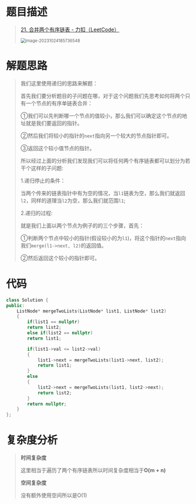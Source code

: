 # 题目描述

> [21. 合并两个有序链表 - 力扣（LeetCode）](https://leetcode.cn/problems/merge-two-sorted-lists/description/)
>
> <img src="https://gitee.com/slow-heating-shaanxi-people/pictrue/raw/master/pmm/image-20231024185736548.png" alt="image-20231024185736548" style="zoom:80%;" />

# 解题思路

> 我们这里使用递归的思路来解题：
>
> 首先我们要分析题目的子问题在哪，对于这个问题我们先思考如何将两个只有一个节点的有序单链表合并：
>
> ①我们可以先判断哪一个节点的值较小，那么我们可以确定这个节点的地址就是我们要返回的指针。
>
> ②然后我们将较小的指针的`next`指向另一个较大的节点指针即可。
>
> ③返回这个较小值节点的指针。
>
> 所以经过上面的分析我们发现我们可以将任何两个有序链表都可以划分为若干个这样的子问题:
>
> 1.递归停止的条件：
>
> 当两个传来的链表指针中有为空的情况，当`l1`链表为空，那么我们就返回`l2`，同样的道理当`l2`为空，那么我们就范围`l1`;
>
> 2.递归的过程:
>
> 就是我们上面以两个节点为例子的的三个步骤，首先：
>
> ①判断两个节点中较小的指针(假设较小的为`l1`)，将这个指针的`next`指向我们`merge(l1->next, l2)`的返回值。
>
> ②然后返回这个较小的指针即可。

# 代码

```cpp
class Solution {
public:
    ListNode* mergeTwoLists(ListNode* list1, ListNode* list2) 
    {
        if(list1 == nullptr)
        return list2;
        else if(list2 == nullptr)
        return list1;

        if(list1->val <= list2->val)
        {
            list1->next = mergeTwoLists(list1->next, list2);
            return list1;
        }
        else
        {
            list2->next = mergeTwoLists(list1, list2->next);
            return list2;
        }
        return nullptr;
    }
};
```

# 复杂度分析

> **时间复杂度**
>
> 这里相当于遍历了两个有序链表所以时间复杂度相当于**O(m + n)**
>
> **空间复杂度**
>
> 没有额外使用空间所以是O(1)